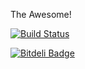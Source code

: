 The Awesome!

[![Build Status](https://travis-ci.org/changyou/anthCraft.png?branch=master)](https://travis-ci.org/changyou/anthCraft)


[![Bitdeli Badge](https://d2weczhvl823v0.cloudfront.net/changyou/anthcraft/trend.png)](https://bitdeli.com/free "Bitdeli Badge")

